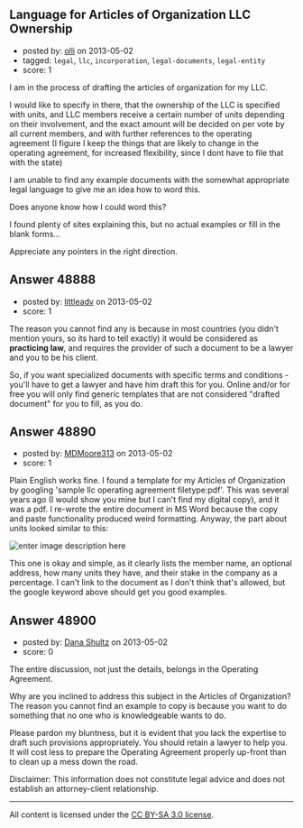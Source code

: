 ## Language for Articles of Organization LLC Ownership

- posted by: [olli](https://stackexchange.com/users/-1/26076-olli) on 2013-05-02
- tagged: `legal`, `llc`, `incorporation`, `legal-documents`, `legal-entity`
- score: 1

I am in the process of drafting the articles of organization for my LLC.

I would like to specify in there, that the ownership of the LLC is specified with units, and LLC members receive a certain number of units depending on their involvement, and the exact amount will be decided on per vote by all current members, and with further references to the operating agreement (I figure I keep the things that are likely to change in the operating agreement, for increased flexibility, since I dont have to file that with the state)

I am unable to find any example documents with the somewhat appropriate legal language to give me an idea how to word this.

Does anyone know how I could word this?


I found plenty of sites explaining this, but no actual examples or fill in the blank forms...

Appreciate any pointers in the right direction.


## Answer 48888

- posted by: [littleadv](https://stackexchange.com/users/-1/13808-littleadv) on 2013-05-02
- score: 1

The reason you cannot find any is because in most countries (you didn't mention yours, so its hard to tell exactly) it would be considered as **practicing law**, and requires the provider of such a document to be a lawyer and you to be his client.

So, if you want specialized documents with specific terms and conditions - you'll have to get a lawyer and have him draft this for you. Online and/or for free you will only find generic templates that are not considered "drafted document" for you to fill, as you do.


## Answer 48890

- posted by: [MDMoore313](https://stackexchange.com/users/-1/23558-mdmoore313) on 2013-05-02
- score: 1

<p>Plain English works fine. I found a template for my Articles of Organization by googling 'sample llc operating agreement filetype:pdf'. This was several years ago (I would show you mine but I can't find my digital copy), and it was a pdf. I re-wrote the entire document in MS Word because the copy and paste functionality produced weird formatting. Anyway, the part about units looked similar to this:</p>

<p><img src="http://i.stack.imgur.com/Dh4ze.jpg" alt="enter image description here"></p>

<p>This one is okay and simple, as it clearly lists the member name, an optional address, how many units they have, and their stake in the company as a percentage. I can't link to the document as I don't think that's allowed, but the google keyword above should get you good examples.</p>



## Answer 48900

- posted by: [Dana Shultz](https://stackexchange.com/users/-1/1841-dana-shultz) on 2013-05-02
- score: 0

The entire discussion, not just the details, belongs in the Operating Agreement.

Why are you inclined to address this subject in the Articles of Organization? The reason you cannot find an example to copy is because you want to do something that no one who is knowledgeable wants to do.

Please pardon my bluntness, but it is evident that you lack the expertise to draft such provisions appropriately. You should retain a lawyer to help you. It will cost less to prepare the Operating Agreement properly up-front than to clean up a mess down the road.

Disclaimer: This information does not constitute legal advice and does not establish an attorney-client relationship.



---

All content is licensed under the [CC BY-SA 3.0 license](https://creativecommons.org/licenses/by-sa/3.0/).
